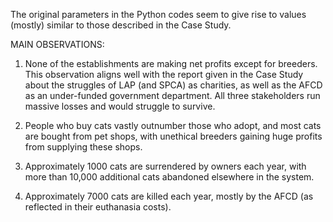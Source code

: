 The original parameters in the Python codes seem to give rise to values (mostly) similar to those described in the Case Study.

MAIN OBSERVATIONS:

1) None of the establishments are making net profits except for breeders.
This observation aligns well with the report given in the Case Study about the struggles of LAP (and SPCA) as charities, as well as the AFCD as an under-funded government department.
All three stakeholders run massive losses and would struggle to survive.

2) People who buy cats vastly outnumber those who adopt, and most cats are bought from pet shops, with unethical breeders gaining huge profits from supplying these shops.

3) Approximately 1000 cats are surrendered by owners each year, with more than 10,000 additional cats abandoned elsewhere in the system.

4) Approximately 7000 cats are killed each year, mostly by the AFCD (as reflected in their euthanasia costs).
